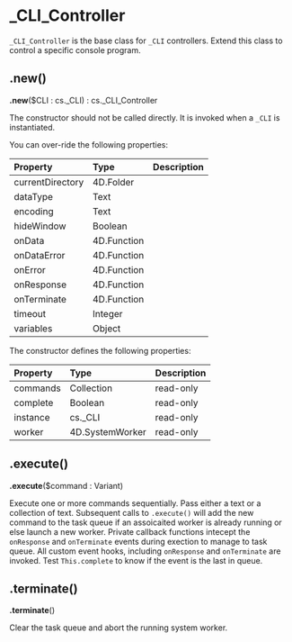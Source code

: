 # _CLI_Controller

`_CLI_Controller` is the base class for `_CLI` controllers. Extend this class to control a specific console program.

## .new() 

**.new**($CLI : cs._CLI) : cs._CLI_Controller

The constructor should not be called directly. It is invoked when a `_CLI` is instantiated.

You can over-ride the following properties:

|Property|Type|Description|
|:-|:-|:-|
|currentDirectory|4D.Folder||
|dataType|Text||
|encoding|Text||
|hideWindow|Boolean||
|onData|4D.Function||
|onDataError|4D.Function||
|onError|4D.Function||
|onResponse|4D.Function||
|onTerminate|4D.Function||
|timeout|Integer||
|variables|Object||

The constructor defines the following properties:

|Property|Type|Description|
|:-|:-|:-|
|commands|Collection|read-only|
|complete|Boolean|read-only|
|instance|cs._CLI|read-only|
|worker|4D.SystemWorker|read-only|

## .execute() 

**.execute**($command : Variant)

Execute one or more commands sequentially. Pass either a text or a collection of text. Subsequent calls to `.execute()` will add the new command to the task queue if an assoicaited worker is already running or else launch a new worker. Private callback functions intecept the `onResponse` and `onTerminate` events during exection to manage to task queue. All custom event hooks, including `onResponse` and `onTerminate` are invoked. Test `This.complete` to know if the event is the last in queue. 

## .terminate() 

**.terminate**()

Clear the task queue and abort the running system worker.
